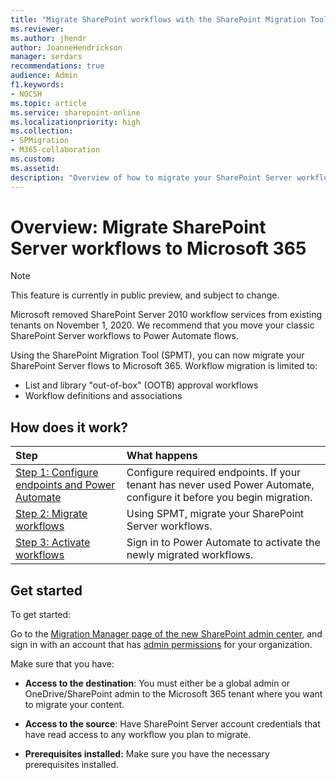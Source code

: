 ```yaml
---
title: "Migrate SharePoint workflows with the SharePoint Migration Tool (SPMT)"
ms.reviewer: 
ms.author: jhendr
author: JoanneHendrickson
manager: serdars
recommendations: true
audience: Admin
f1.keywords:
- NOCSH
ms.topic: article
ms.service: sharepoint-online
ms.localizationpriority: high
ms.collection:
- SPMigration
- M365-collaboration
ms.custom: 
ms.assetid: 
description: "Overview of how to migrate your SharePoint Server workflows to Microsoft 365 using the SharePoint Migration Tool (SPMT)."
---
```

# Overview: Migrate SharePoint Server workflows to Microsoft 365

>[!Note]
>This feature is currently in public preview, and subject to change.

Microsoft removed SharePoint Server 2010 workflow services from existing tenants on November 1, 2020. We recommend that you move your classic SharePoint Server workflows to Power Automate flows. 

Using the SharePoint Migration Tool (SPMT), you can now migrate your SharePoint Server flows to Microsoft 365.
Workflow migration is limited to:

- List and library "out-of-box" (OOTB) approval workflows
- Workflow definitions and associations

## How does it work?
|Step|What happens|
|:-----|:-----|
|[Step 1: Configure endpoints and Power Automate](spmt-workflow-step1.md)|Configure required endpoints.  If your tenant has never used Power Automate, configure it before you begin migration.|
|[Step 2: Migrate workflows](spmt-workflow-step2.md)|Using SPMT, migrate your SharePoint Server workflows.|
|[Step 3: Activate workflows](spmt-workflow-step2.md)|Sign in to Power Automate to activate the newly migrated workflows.|


## Get started

To get started:

Go to the [Migration Manager page of the new SharePoint admin center](https://aka.ms/ODSP-MM-BOX), and sign in with an account that has [admin permissions](/sharepoint/sharepoint-admin-role) for your organization.

Make sure that you have:

- **Access to the destination**: You must either be a global admin or OneDrive/SharePoint admin to the Microsoft 365 tenant where you want to migrate your content. 

- **Access to the source**: Have SharePoint Server account credentials that have read access to any workflow you plan to migrate.

- **Prerequisites installed:** Make sure you have the necessary prerequisites installed.